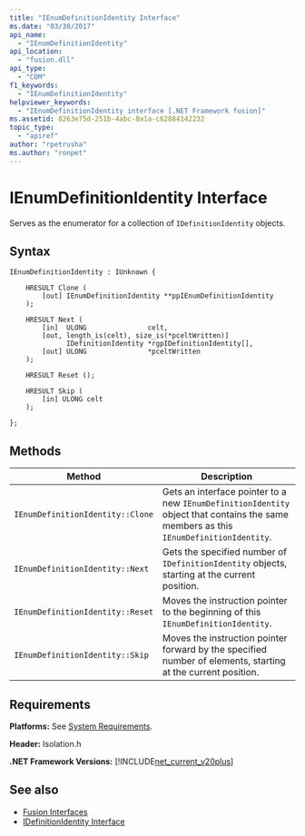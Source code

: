 ```yaml
---
title: "IEnumDefinitionIdentity Interface"
ms.date: "03/30/2017"
api_name: 
  - "IEnumDefinitionIdentity"
api_location: 
  - "fusion.dll"
api_type: 
  - "COM"
f1_keywords: 
  - "IEnumDefinitionIdentity"
helpviewer_keywords: 
  - "IEnumDefinitionIdentity interface [.NET Framework fusion]"
ms.assetid: 8263e75d-251b-4abc-8a1a-c62884142232
topic_type: 
  - "apiref"
author: "rpetrusha"
ms.author: "ronpet"
---
```

# IEnumDefinitionIdentity Interface
Serves as the enumerator for a collection of `IDefinitionIdentity` objects.  
  
## Syntax  
  
```  
IEnumDefinitionIdentity : IUnknown {  
  
    HRESULT Clone (  
        [out] IEnumDefinitionIdentity **ppIEnumDefinitionIdentity  
    );  
  
    HRESULT Next (  
        [in]  ULONG               celt,  
        [out, length_is(celt), size_is(*pceltWritten)]  
              IDefinitionIdentity *rgpIDefinitionIdentity[],  
        [out] ULONG               *pceltWritten  
    );  
  
    HRESULT Reset ();  
  
    HRESULT Skip (  
        [in] ULONG celt  
    );  
  
};  
```  
  
## Methods  
  
|Method|Description|  
|------------|-----------------|  
|`IEnumDefinitionIdentity::Clone`|Gets an interface pointer to a new `IEnumDefinitionIdentity` object that contains the same members as this `IEnumDefinitionIdentity`.|  
|`IEnumDefinitionIdentity::Next`|Gets the specified number of `IDefinitionIdentity` objects, starting at the current position.|  
|`IEnumDefinitionIdentity::Reset`|Moves the instruction pointer to the beginning of this `IEnumDefinitionIdentity`.|  
|`IEnumDefinitionIdentity::Skip`|Moves the instruction pointer forward by the specified number of elements, starting at the current position.|  
  
## Requirements  
 **Platforms:** See [System Requirements](../../../../docs/framework/get-started/system-requirements.md).  
  
 **Header:** Isolation.h  
  
 **.NET Framework Versions:** [!INCLUDE[net_current_v20plus](../../../../includes/net-current-v20plus-md.md)]  
  
## See also
- [Fusion Interfaces](../../../../docs/framework/unmanaged-api/fusion/fusion-interfaces.md)
- [IDefinitionIdentity Interface](../../../../docs/framework/unmanaged-api/fusion/idefinitionidentity-interface.md)
